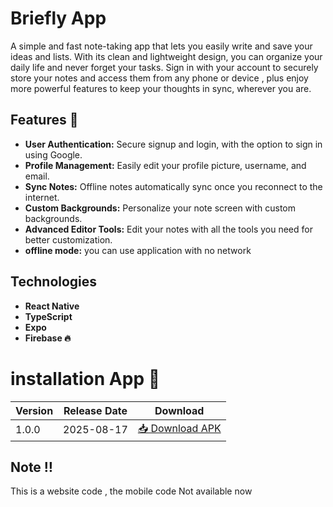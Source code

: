 # Briefly App
A simple and fast note-taking app that lets you easily write and save your ideas and lists. With its clean and lightweight design, you can organize your daily life and never forget your tasks. Sign in with your account to securely store your notes and access them from any phone or device , plus enjoy more powerful features to keep your thoughts in sync, wherever you are.


## Features 🚀
- **User Authentication:** Secure signup and login, with the option to sign in using Google.
- **Profile Management:** Easily edit your profile picture, username, and email.
- **Sync Notes:** Offline notes automatically sync once you reconnect to the internet.
- **Custom Backgrounds:** Personalize your note screen with custom backgrounds.
- **Advanced Editor Tools:** Edit your notes with all the tools you need for better customization.
- **offline mode:** you can use application with no network


## Technologies 
- **React Native**
- **TypeScript**
- **Expo**
- **Firebase 🔥**

# installation App 📱
| Version | Release Date | Download |
|---------|--------------|----------|
| 1.0.0   | 2025-08-17   | [📥 Download APK](https://expo.dev/artifacts/eas/bEyUDAxP8r83eJXoGV8oWs.apk) |

## Note ‼️
This is a website code , the mobile code Not available now



